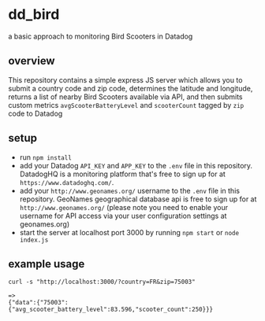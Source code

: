 # dd_bird
a basic approach to monitoring Bird Scooters in Datadog

## overview
This repository contains a simple express JS server which allows you to submit a country code and zip code, determines the latitude and longitude, returns a list of nearby Bird Scooters available via API, and then submits custom metrics `avgScooterBatteryLevel` and `scooterCount` tagged by `zip` code to Datadog


## setup

- run `npm install`
- add your Datadog `API_KEY` and `APP_KEY` to the `.env` file in this repository. DatadogHQ is a monitoring platform that's free to sign up for at `https://www.datadoghq.com/`.
- add your `http://www.geonames.org/` username to the `.env` file in this repository. GeoNames geographical database api is free to sign up for at `http://www.geonames.org/` (please note you need to enable your username for API access via your user configuration settings at geonames.org)
- start the server at localhost port 3000 by running `npm start` or `node index.js`


## example usage

```
curl -s "http://localhost:3000/?country=FR&zip=75003"

=>
{"data":{"75003":{"avg_scooter_battery_level":83.596,"scooter_count":250}}}
```
